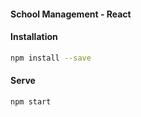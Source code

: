 #### School Management - React


#### Installation
```bash
npm install --save
```

#### Serve
```bash
npm start
```

